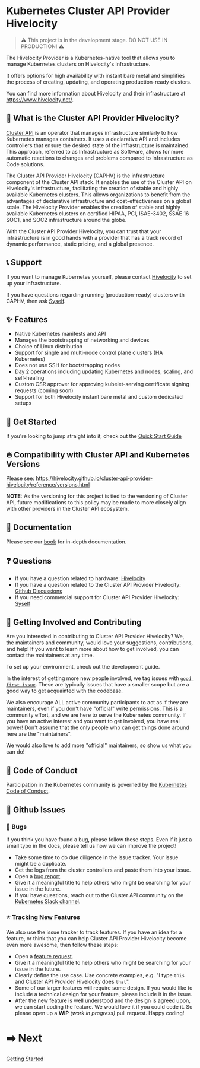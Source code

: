 
# Kubernetes Cluster API Provider Hivelocity

> :warning: This project is in the development stage. DO NOT USE IN PRODUCTION! :warning:

The Hivelocity Provider is a Kubernetes-native tool that allows you to manage Kubernetes clusters on Hivelocity's infrastructure.

It offers options for high availability with instant bare metal and simplifies the process of creating, updating, and operating production-ready clusters.

You can find more information about Hivelocity and their infrastructure at https://www.hivelocity.net/.


## :newspaper: What is the Cluster API Provider Hivelocity?

[Cluster API](https://cluster-api.sigs.k8s.io/) is an operator that manages infrastructure similarly to how Kubernetes manages containers. It uses a declarative API and includes controllers that ensure the desired state of the infrastructure is maintained. This approach, referred to as Infrastructure as Software, allows for more automatic reactions to changes and problems compared to Infrastructure as Code solutions.

The Cluster API Provider Hivelocity (CAPHV) is the infrastructure component of the Cluster API stack. It enables the use of the Cluster API on Hivelocity's infrastructure, facilitating the creation of stable and highly available Kubernetes clusters. This allows organizations to benefit from the advantages of declarative infrastructure and cost-effectiveness on a global scale. The Hivelocity Provider enables the creation of stable and highly available Kubernetes clusters on certified HIPAA, PCI, ISAE-3402, SSAE 16 SOC1, and SOC2 infrastructure around the globe.

With the Cluster API Provider Hivelocity, you can trust that your infrastructure is in good hands with a provider that has a track record of dynamic performance, static pricing, and a global presence.

## :telephone_receiver: Support

If you want to manage Kubernetes yourself, please contact [Hivelocity](https://www.hivelocity.net/about/contact-us/) to set up your infrastructure.

If you have questions regarding running (production-ready) clusters with CAPHV, then ask [Syself](https://syself.com/).

## :sparkles: Features

* Native Kubernetes manifests and API
* Manages the bootstrapping of networking and devices
* Choice of Linux distribution
* Support for single and multi-node control plane clusters (HA Kubernetes)
* Does not use SSH for bootstrapping nodes
* Day 2 operations including updating Kubernetes and nodes, scaling, and self-healing
* Custom CSR approver for approving kubelet-serving certificate signing requests (coming soon)
* Support for both Hivelocity instant bare metal and custom dedicated setups


## :rocket: Get Started

If you're looking to jump straight into it, check out the [Quick Start Guide](https://hivelocity.github.io/cluster-api-provider-hivelocity/user/getting-started.html)

## :fire: Compatibility with Cluster API and Kubernetes Versions

Please see: https://hivelocity.github.io/cluster-api-provider-hivelocity/reference/versions.html

**NOTE:** As the versioning for this project is tied to the versioning of Cluster API, future modifications to this policy may be made to more closely align with other providers in the Cluster API ecosystem.

## :book: Documentation

Please see our [book](https://hivelocity.github.io/cluster-api-provider-hivelocity) for in-depth documentation.

## :question: Questions

* If you have a question related to hardware: [Hivelocity](https://www.hivelocity.net/about/contact-us/)
* If you have a question related to the Cluster API Provider Hivelocity: [Github Discussions](https://github.com/hivelocity/cluster-api-provider-hivelocity/discussions)
* If you need commercial support for Cluster API Provider Hivelocity: [Syself](https://syself.com)

## :busts_in_silhouette: Getting Involved and Contributing

Are you interested in contributing to Cluster API Provider Hivelocity? We, the maintainers and community, would love your suggestions, contributions, and help! If you want to learn more about how to get involved, you can contact the maintainers at any time.

To set up your environment, check out the development guide.

In the interest of getting more new people involved, we tag issues with [`good first issue`][good_first_issue]. These are typically issues that have a smaller scope but are a good way to get acquainted with the codebase.

We also encourage ALL active community participants to act as if they are maintainers, even if you don't have "official" write permissions. This is a community effort, and we are here to serve the Kubernetes community. If you have an active interest and you want to get involved, you have real power! Don't assume that the only people who can get things done around here are the "maintainers".

We would also love to add more "official" maintainers, so show us what you can do!

## :dizzy: Code of Conduct

Participation in the Kubernetes community is governed by the [Kubernetes Code of Conduct](https://github.com/hivelocity/cluster-api-provider-hivelocity/blob/main/code-of-conduct.md).

## :construction: Github Issues

### :bug: Bugs

If you think you have found a bug, please follow these steps. Even if it just a small
typo in the docs, please tell us how we can improve the project!

- Take some time to do due diligence in the issue tracker. Your issue might be a duplicate.
- Get the logs from the cluster controllers and paste them into your issue.
- Open a [bug report][bug_report].
- Give it a meaningful title to help others who might be searching for your issue in the future.
- If you have questions, reach out to the Cluster API community on the [Kubernetes Slack channel][slack_info].

### :star: Tracking New Features

We also use the issue tracker to track features. If you have an idea for a feature, or think that you can help Cluster API Provider Hivelocity become even more awesome, then follow these steps:

- Open a [feature request][feature_request].
- Give it a meaningful title to help others who might be searching for your issue in the future.
- Clearly define the use case. Use concrete examples, e.g. "I type `this` and Cluster API Provider Hivelocity does `that`".
- Some of our larger features will require some design. If you would like to include a technical design for your feature, please include it in the issue.
- After the new feature is well understood and the design is agreed upon, we can start coding the feature. We would love it if you could code it. So please open up a **WIP** *(work in progress)* pull request. Happy coding!

<!-- References -->

[good_first_issue]: https://github.com/hivelocity/cluster-api-provider-hivelocity/issues?q=is%3Aissue+is%3Aopen+sort%3Aupdated-desc+label%3A%22good+first+issue%22
[bug_report]: https://github.com/hivelocity/cluster-api-provider-hivelocity/issues/new?template=bug_report.md
[feature_request]: https://github.com/hivelocity/cluster-api-provider-hivelocity/issues/new?template=feature_request.md
[slack_info]: https://github.com/kubernetes/community/tree/master/communication#slack
[cluster_api]: https://github.com/kubernetes-sigs/cluster-api
[quickstart]: https://cluster-api.sigs.k8s.io/user/quick-start.html

# :arrow_right: Next

[Getting Started](https://hivelocity.github.io/cluster-api-provider-hivelocity/user/getting-started.html)
